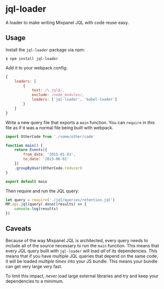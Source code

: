 # jql-loader

A loader to make writing Mixpanel JQL with code reuse easy.

## Usage

Install the `jql-loader` package via npm:

```shell
$ npm install jql-loader
```

Add it to your webpack config:

```javascript
{
    loaders: [
        {
            test: /\.jql$/,
            exclude: /node_modules/,
            loaders: ['jql-loader', 'babel-loader']
        }
    ]
}
```

Write a new query file that exports a `main` function. You can `require` in this file as if it was a normal file being built with webpack.

```javascript
import OtherCode from './some/other/code'

function main() {
    return Events({
        from_date: '2015-01-01',
        to_date: '2015-06-01'
    })
    .groupByUser(OtherCode.reducer)
}

export default main
```

Then require and run the JQL query:

```javascript
let query = require('./jql/queries/retention.jql')
MP.api.jql(query).done((results) => {
    console.log(results)
})
```

## Caveats

Because of the way Mixpanel JQL is architected, every query needs to include all of the source necessary to run the `main` function. This means that every JQL query built with `jql-loader` will load _all_ of its dependencies. This means that if you have multiple JQL queries that depend on the same code, it will be loaded _multiple times_ into your JS bundle. This means your bundle can get very large very fast.

To limit this impact, *never* load large external libraries and try and keep your dependencies to a minimum.
